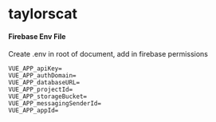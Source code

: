 # taylorscat

#### Firebase Env File
Create .env in root of document, add in firebase permissions

```
VUE_APP_apiKey=
VUE_APP_authDomain=
VUE_APP_databaseURL=
VUE_APP_projectId=
VUE_APP_storageBucket=
VUE_APP_messagingSenderId=
VUE_APP_appId=
```